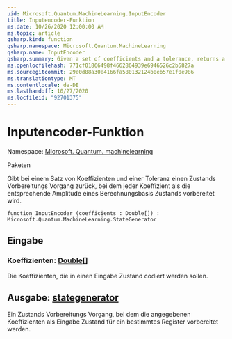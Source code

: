 ```yaml
---
uid: Microsoft.Quantum.MachineLearning.InputEncoder
title: Inputencoder-Funktion
ms.date: 10/26/2020 12:00:00 AM
ms.topic: article
qsharp.kind: function
qsharp.namespace: Microsoft.Quantum.MachineLearning
qsharp.name: InputEncoder
qsharp.summary: Given a set of coefficients and a tolerance, returns a state preparation operation that prepares each coefficient as the corresponding amplitude of a computational basis state.
ms.openlocfilehash: 771cf01866498f4662864939e6946526c2b5827a
ms.sourcegitcommit: 29e0d88a30e4166fa580132124b0eb57e1f0e986
ms.translationtype: MT
ms.contentlocale: de-DE
ms.lasthandoff: 10/27/2020
ms.locfileid: "92701375"
---
```

# <a name="inputencoder-function"></a>Inputencoder-Funktion

Namespace: [Microsoft. Quantum. machinelearning](xref:Microsoft.Quantum.MachineLearning)

Paketen [](https://nuget.org/packages/)


Gibt bei einem Satz von Koeffizienten und einer Toleranz einen Zustands Vorbereitungs Vorgang zurück, bei dem jeder Koeffizient als die entsprechende Amplitude eines Berechnungsbasis Zustands vorbereitet wird.

```qsharp
function InputEncoder (coefficients : Double[]) : Microsoft.Quantum.MachineLearning.StateGenerator
```


## <a name="input"></a>Eingabe

### <a name="coefficients--double"></a>Koeffizienten: [Double](xref:microsoft.quantum.lang-ref.double)[]

Die Koeffizienten, die in einen Eingabe Zustand codiert werden sollen.



## <a name="output--stategenerator"></a>Ausgabe: [stategenerator](xref:Microsoft.Quantum.MachineLearning.StateGenerator)

Ein Zustands Vorbereitungs Vorgang, bei dem die angegebenen Koeffizienten als Eingabe Zustand für ein bestimmtes Register vorbereitet werden.